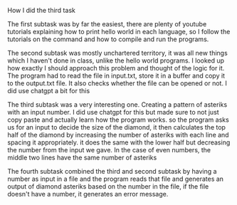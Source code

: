 How I did the third task

The first subtask was by far the easiest, there are plenty of youtube tutorials explaining how to print hello world in each language, so I follow the tutorials on the command and how to compile and run the programs.

The second subtask was mostly unchartered territory, it was all new things which I haven't done in class, unlike the hello world programs. I looked up how exactly I should approach this problem and thought of the logic for it. The program had to read the file in input.txt, store it in a buffer and copy it to the output.txt file. It also checks whether the file can be opened or not. I did use chatgpt a bit for this

The third subtask was a very interesting one. Creating a pattern of asteriks with an input number. I did use chatgpt for this but made sure to not just copy paste and actually learn how the program works. so the program asks us for an input to decide the size of the diamond, it then calculates the top half of the diamond by increasing the number of asteriks with each line and spacing it appropriately. it does the same with the lower half but decreasing the number from the input we gave.
In the case of even numbers, the middle two lines have the same number of asteriks

The fourth subtask combined the third and second subtask by having a number as input in a file and the program reads that file and generates an output of diamond asteriks based on the number in the file, if the file doesn't have a number, it generates an error message.

